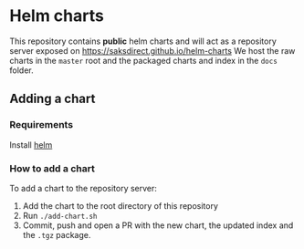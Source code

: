 # Helm charts

This repository contains **public** helm charts and will act as a repository server exposed on https://saksdirect.github.io/helm-charts
We host the raw charts in the `master` root and the packaged charts and index in the `docs` folder.

## Adding a chart

### Requirements
Install [helm](https://helm.sh/) 

### How to add a chart

To add a chart to the repository server:
1. Add the chart to the root directory of this repository
2. Run `./add-chart.sh`
3. Commit, push and open a PR with the new chart, the updated index and the `.tgz` package. 